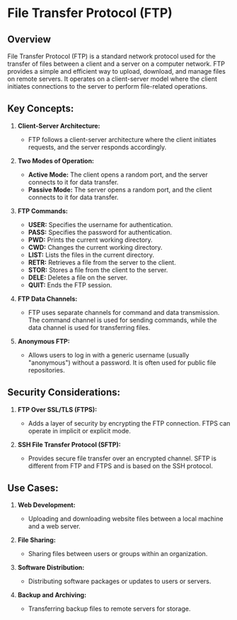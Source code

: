 # File Transfer Protocol (FTP)

## Overview

File Transfer Protocol (FTP) is a standard network protocol used for the transfer of files between a client and a server on a computer network. FTP provides a simple and efficient way to upload, download, and manage files on remote servers. It operates on a client-server model where the client initiates connections to the server to perform file-related operations.

## Key Concepts:

1. **Client-Server Architecture:**
   - FTP follows a client-server architecture where the client initiates requests, and the server responds accordingly.

2. **Two Modes of Operation:**
   - **Active Mode:** The client opens a random port, and the server connects to it for data transfer.
   - **Passive Mode:** The server opens a random port, and the client connects to it for data transfer.

3. **FTP Commands:**
   - **USER:** Specifies the username for authentication.
   - **PASS:** Specifies the password for authentication.
   - **PWD:** Prints the current working directory.
   - **CWD:** Changes the current working directory.
   - **LIST:** Lists the files in the current directory.
   - **RETR:** Retrieves a file from the server to the client.
   - **STOR:** Stores a file from the client to the server.
   - **DELE:** Deletes a file on the server.
   - **QUIT:** Ends the FTP session.

4. **FTP Data Channels:**
   - FTP uses separate channels for command and data transmission. The command channel is used for sending commands, while the data channel is used for transferring files.

5. **Anonymous FTP:**
   - Allows users to log in with a generic username (usually "anonymous") without a password. It is often used for public file repositories.

## Security Considerations:

1. **FTP Over SSL/TLS (FTPS):**
   - Adds a layer of security by encrypting the FTP connection. FTPS can operate in implicit or explicit mode.

2. **SSH File Transfer Protocol (SFTP):**
   - Provides secure file transfer over an encrypted channel. SFTP is different from FTP and FTPS and is based on the SSH protocol.

## Use Cases:

1. **Web Development:**
   - Uploading and downloading website files between a local machine and a web server.

2. **File Sharing:**
   - Sharing files between users or groups within an organization.

3. **Software Distribution:**
   - Distributing software packages or updates to users or servers.

4. **Backup and Archiving:**
   - Transferring backup files to remote servers for storage.

